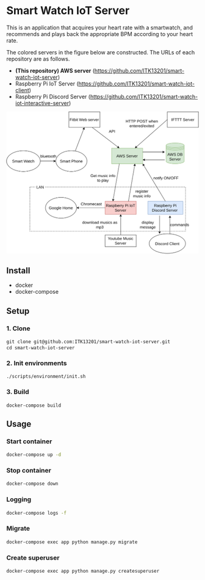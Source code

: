 # Smart Watch IoT Server

This is an application that acquires your heart rate with a smartwatch, and recommends and plays back the appropriate BPM according to your heart rate.

The colored servers in the figure below are constructed.
The URLs of each repository are as follows.

- **(This repository) AWS server** (https://github.com/ITK13201/smart-watch-iot-server)
- Raspberry Pi IoT Server (https://github.com/ITK13201/smart-watch-iot-client)
- Raspberry Pi Discord Server (https://github.com/ITK13201/smart-watch-iot-interactive-server)

![system_chart](./docs/img/system_chart.png)

## Install

- docker
- docker-compose

## Setup

### 1. Clone

```shell
git clone git@github.com:ITK13201/smart-watch-iot-server.git
cd smart-watch-iot-server
```

### 2. Init environments

```shell
./scripts/environment/init.sh
```

### 3. Build

```shell
docker-compose build
```

## Usage

### Start container

```bash
docker-compose up -d
```

### Stop container

```bash
docker-compose down
```

### Logging

```bash
docker-compose logs -f
```

### Migrate

```bash
docker-compose exec app python manage.py migrate
```

### Create superuser

```bash
docker-compose exec app python manage.py createsuperuser
```

